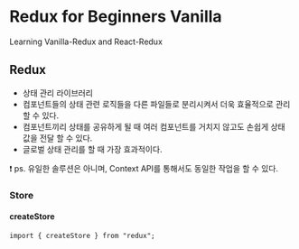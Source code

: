 # Redux for Beginners Vanilla

Learning Vanilla-Redux and React-Redux

## Redux

-   상태 관리 라이브러리
-   컴포넌트들의 상태 관련 로직들을 다른 파일들로 분리시켜서 더욱 효율적으로 관리 할 수 있다.
-   컴포넌트끼리 상태를 공유하게 될 때 여러 컴포넌트를 거치지 않고도 손쉽게 상태 값을 전달 할 수 있다.
-   글로벌 상태 관리를 할 때 가장 효과적이다.

:exclamation: ps. 유일한 솔루션은 아니며, Context API를 통해서도 동일한 작업을 할 수 있다.

### Store

#### createStore

>

```
import { createStore } from "redux";
```
